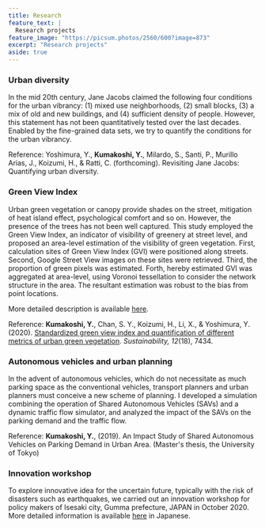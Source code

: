 ```yaml
---
title: Research
feature_text: |
  Research projects
feature_image: "https://picsum.photos/2560/600?image=873"
excerpt: "Research projects"
aside: true
---
```


### Urban diversity
In the mid 20th century, Jane Jacobs claimed the following four conditions for the urban vibrancy: (1) mixed use neighborhoods, (2) small blocks, (3) a mix of old and new buildings, and (4) sufficient density of people. However, this statement has not been quantitatively tested over the last decades. Enabled by the fine-grained data sets, we try to quantify the conditions for the urban vibrancy. 

Reference:
Yoshimura, Y., **Kumakoshi, Y.**, Milardo, S., Santi, P., Murillo Arias, J., Koizumi, H., & Ratti, C. (forthcoming). Revisiting Jane Jacobs: Quantifying urban diversity.


### Green View Index
Urban green vegetation or canopy provide shades on the street, mitigation of heat island effect, psychological comfort and so on. However, the presence of the trees has not been well captured. This study employed the Green View Index, an indicator of visibility of greenery at street level, and proposed an area-level estimation of the visibility of green vegetation. First, calculation sites of Green View Index (GVI) were positioned along streets. Second, Google Street View images on these sites were retrieved. Third, the proportion of green pixels was estimated. Forth, hereby estimated GVI was aggregated at area-level, using Voronoi tessellation to consider the network structure in the area. The resultant estimation was robust to the bias from point locations.

More detailed description is available [here](https://urbansciences.jp/1379/).

Reference:
**Kumakoshi, Y.**, Chan, S. Y., Koizumi, H., Li, X., & Yoshimura, Y. (2020). [Standardized green view index and quantification of different metrics of urban green vegetation](https://www.mdpi.com/2071-1050/12/18/7434). _Sustainability, 12_(18), 7434.

### Autonomous vehicles and urban planning
In the advent of autonomous vehicles, which do not necessitate as much parking space as the conventional vehicles, transport planners and urban planners must conceive a new scheme of planning. I developed a simulation combining the operation of Shared Autonomous Vehicles (SAVs) and a dynamic traffic flow simulator, and analyzed the impact of the SAVs on the parking demand and the traffic flow.

Reference:
**Kumakoshi, Y.**, (2019). An Impact Study of Shared Autonomous Vehicles on Parking Demand in Urban Area. (Master's thesis, the University of Tokyo)

### Innovation workshop
To explore innovative idea for the uncertain future, typically with the risk of disasters such as earthquakes, we carried out an innovation workshop for policy makers of Isesaki city, Gumma prefecture, JAPAN in October 2020. More detailed information is available [here](https://scirex.grips.ac.jp/news/archive/210311_2636.html) in Japanese.

